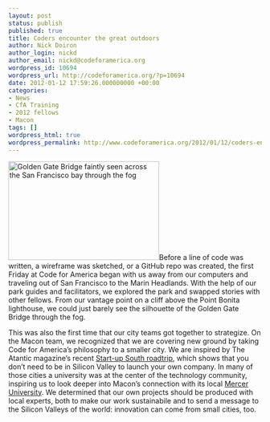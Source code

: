 ```yaml
---
layout: post
status: publish
published: true
title: Coders encounter the great outdoors
author: Nick Doiron
author_login: nickd
author_email: nickd@codeforamerica.org
wordpress_id: 10694
wordpress_url: http://codeforamerica.org/?p=10694
date: 2012-01-12 17:59:26.000000000 +00:00
categories:
- News
- CfA Training
- 2012 fellows
- Macon
tags: []
wordpress_html: true
wordpress_permalink: http://www.codeforamerica.org/2012/01/12/coders-encounter-the-great-outdoors/
---
```


<p><img alt="Golden Gate Bridge faintly seen across the San Francisco bay through the fog" class="alignright size-medium wp-image-10695" height="197" src="http://codeforamerica.org/wp-content/uploads/2012/01/i71xH-300x197.jpg" title="Golden Gate Bridge from Point Bonita" width="300"/>Before a line of code was written, a wireframe was sketched, or a GitHub repo was created, the first Friday at Code for America began with us away from our computers and traveling out of San Francisco to the Marin Headlands. With the help of our park guides and facilitators, we explored the park and swapped stories with other fellows. From our vantage point on a cliff above the Point Bonita lighthouse, we could just barely see the silhouette of the Golden Gate Bridge through the fog.</p>
<p>This was also the first time that our city teams got together to strategize. On the Macon team, we recognized that we are covering new ground by taking Code for America’s philosophy to a smaller city. We are inspired by The Atantic magazine’s recent <a href="http://www.theatlantic.com/technology/archive/2011/11/what-we-learned-driving-2-000-miles-through-the-souths-start-up-landscape/247671/" target="_blank">Start-up South roadtrip,</a> which shows that you don’t need to be in Silicon Valley to launch your own company. In many of those cities a university was at the center of the technology community, inspiring us to look deeper into Macon’s connection with its local <a href="http://mercer.edu/" target="_blank">Mercer University</a>. We determined that our own projects should be produced with local experts, both to make our work sustainabile and to send a message to the Silicon Valleys of the world: innovation can come from small cities, too.</p>
